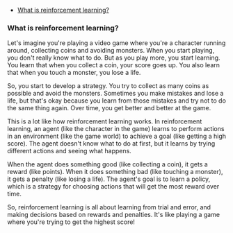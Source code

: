 - [What is reinforcement learning?](#what-is-reinforcement-learning)

### What is reinforcement learning?

Let's imagine you're playing a video game where you're a character running around, collecting coins and avoiding monsters. When you start playing, you don't really know what to do. But as you play more, you start learning. You learn that when you collect a coin, your score goes up. You also learn that when you touch a monster, you lose a life.

So, you start to develop a strategy. You try to collect as many coins as possible and avoid the monsters. Sometimes you make mistakes and lose a life, but that's okay because you learn from those mistakes and try not to do the same thing again. Over time, you get better and better at the game.

This is a lot like how reinforcement learning works. In reinforcement learning, an agent (like the character in the game) learns to perform actions in an environment (like the game world) to achieve a goal (like getting a high score). The agent doesn't know what to do at first, but it learns by trying different actions and seeing what happens.

When the agent does something good (like collecting a coin), it gets a reward (like points). When it does something bad (like touching a monster), it gets a penalty (like losing a life). The agent's goal is to learn a policy, which is a strategy for choosing actions that will get the most reward over time.

So, reinforcement learning is all about learning from trial and error, and making decisions based on rewards and penalties. It's like playing a game where you're trying to get the highest score!
